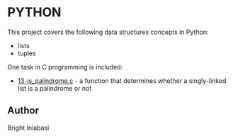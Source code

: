 # PYTHON

This project covers the following data structures concepts in Python:
- lists
- tuples

One task in C programming is included:
- [13-is_palindrome.c](https://github.com/Brightini/alx-higher_level_programming/blob/main/0x03-python-data_structures/13-is_palindrome.c) - a function that determines whether a singly-linked list is a palindrome or not

## Author
Bright Iniabasi
